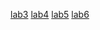[lab3](https://colab.research.google.com/github/pm439357mim/Lab01_PCA/blob/main/lab3.ipynb)
[lab4](https://colab.research.google.com/github/pm439357mim/Lab01_PCA/blob/main/lab4.ipynb)
[lab5](https://colab.research.google.com/github/pm439357mim/Lab01_PCA/blob/main/lab5.ipynb)
[lab6](https://colab.research.google.com/github/pm439357mim/Lab01_PCA/blob/main/lab5.ipynb)

